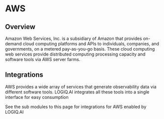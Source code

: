 # AWS

## Overview

Amazon Web Services, Inc. is a subsidiary of Amazon that provides on-demand cloud computing platforms and APIs to individuals, companies, and governments, on a metered pay-as-you-go basis. These cloud computing web services provide distributed computing processing capacity and software tools via AWS server farms.

## Integrations

AWS provides a wide array of services that generate observability data via different software tools. LOGIQ.AI integrates all these tools into a single interface for easy consumption

See the sub modules to this page for integrations for AWS enabled by LOGIQ.AI
